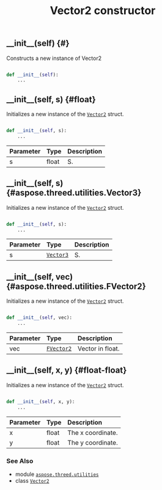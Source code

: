 ﻿---
title: Vector2 constructor
second_title: Aspose.3D for Python via .NET API References
description: 
type: docs
weight: 10
url: /python-net/aspose.threed.utilities/vector2/__init__/
is_root: false
---

## \_\_init\_\_(self) {#}

Constructs a new instance of Vector2



```python

def __init__(self):
    ...
```




## \_\_init\_\_(self, s) {#float}

Initializes a new instance of the [`Vector2`](/3d/python-net/aspose.threed.utilities/vector2) struct.



```python

def __init__(self, s):
    ...
```


| Parameter | Type | Description |
| :- | :- | :- |
| s | float | S. |


## \_\_init\_\_(self, s) {#aspose.threed.utilities.Vector3}

Initializes a new instance of the [`Vector2`](/3d/python-net/aspose.threed.utilities/vector2) struct.



```python

def __init__(self, s):
    ...
```


| Parameter | Type | Description |
| :- | :- | :- |
| s | [`Vector3`](/3d/python-net/aspose.threed.utilities/vector3) | S. |


## \_\_init\_\_(self, vec) {#aspose.threed.utilities.FVector2}

Initializes a new instance of the [`Vector2`](/3d/python-net/aspose.threed.utilities/vector2) struct.



```python

def __init__(self, vec):
    ...
```


| Parameter | Type | Description |
| :- | :- | :- |
| vec | [`FVector2`](/3d/python-net/aspose.threed.utilities/fvector2) | Vector in float. |


## \_\_init\_\_(self, x, y) {#float-float}

Initializes a new instance of the [`Vector2`](/3d/python-net/aspose.threed.utilities/vector2) struct.



```python

def __init__(self, x, y):
    ...
```


| Parameter | Type | Description |
| :- | :- | :- |
| x | float | The x coordinate. |
| y | float | The y coordinate. |



### See Also
* module [`aspose.threed.utilities`](../../)
* class [`Vector2`](/3d/python-net/aspose.threed.utilities/vector2)
